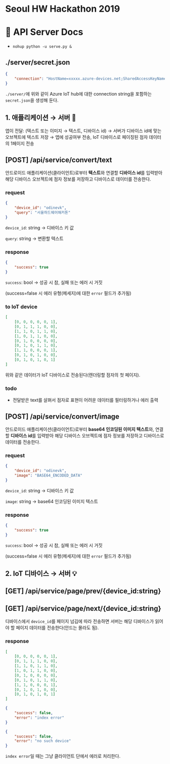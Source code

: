 # Seoul HW Hackathon 2019

# 📌 API Server Docs
- `nohup python -u serve.py &`

<!-- - `azure-iothub-service-client` 패키지 사이즈 때문에 lock이 오래 걸리므로 `pipenv install --skip-lock`를 권장함 -->
<!-- - MacOS에서 `brew install boost-python3` 해야 하더라 -->

## ./server/secret.json
```json
{
    "connection": "HostName=xxxxx.azure-devices.net;SharedAccessKeyName=xxxxx;SharedAccessKey=xxxxx"
}
```

`./server/`에 위와 같이 Azure IoT hub에 대한 connection string을 포함하는 `secret.json`을 생성해 둔다.

## 1. 애플리케이션 → 서버 📱

앱이 전달: (텍스트 또는 이미지 → 텍스트, 디바이스 id) → 서버가 디바이스 id에 맞는 오브젝트에 텍스트 저장 → 앱에 성공여부 전송, IoT 디바이스로 페이징된 점자 데이터의 1페이지 전송

## [POST] /api/service/convert/text

안드로이드 애플리케이션(클라이언트)로부터 **텍스트**와 연결할 **디바이스 id**를 입력받아 해당 디바이스 오브젝트에 점자 정보를 저장하고 디바이스로 데이터를 전송한다.

### request

```json
{
    "device_id": "odinevk",
    "query": "서울하드웨어해커톤"
}
```

`device_id`: string → 디바이스 키 값

`query`: string → 변환할 텍스트

### response

```json
{
    "success": true
}
```

`success`: bool → 성공 시 참, 실패 또는 에러 시 거짓

(success=false 시 에러 유형(메세지)에 대한 `error` 필드가 추가됨)

### to IoT device

```json
[
    [0, 0, 0, 0, 0, 1], 
    [0, 1, 1, 1, 0, 0], 
    [1, 1, 0, 1, 1, 0], 
    [1, 0, 1, 1, 0, 0], 
    [0, 1, 0, 0, 0, 0], 
    [0, 1, 0, 1, 1, 0], 
    [1, 1, 0, 0, 0, 1], 
    [0, 1, 0, 1, 0, 0], 
    [0, 1, 0, 1, 0, 1]
]
```

위와 같은 데이터가 IoT 디바이스로 전송된다(렌더링할 점자의 첫 페이지).

### todo

- 전달받은 text를 살펴서 점자로 표현이 어려운 데이터를 필터링하거나 에러 출력

## [POST] /api/service/convert/image

안드로이드 애플리케이션(클라이언트)로부터 **base64 인코딩된 이미지 텍스트**와, 연결할 **디바이스 id**를 입력받아 해당 디바이스 오브젝트에 점자 정보를 저장하고 디바이스로 데이터를 전송한다.

### request
```json
{
    "device_id": "odinevk",
    "image": "BASE64_ENCODED_DATA"
}
```

`device_id`: string → 디바이스 키 값

`image`: string → base64 인코딩된 이미지 텍스트

### response
```json
{
    "success": true
}
```

`success`: bool → 성공 시 참, 실패 또는 에러 시 거짓

(success=false 시 에러 유형(메세지)에 대한 `error` 필드가 추가됨)

## 2. IoT 디바이스 → 서버 💡

## [GET] /api/service/page/prev/{device_id:string}

## [GET] /api/service/page/next/{device_id:string}

디바이스에서 `device_id`를 페이지 넘김에 따라 전송하면 서버는 해당 디바이스가 읽어야 할 페이지 데이터를 전송한다(안드는 몰라도 됨).

### response

```json
[
    [0, 0, 0, 0, 0, 1], 
    [0, 1, 1, 1, 0, 0], 
    [1, 1, 0, 1, 1, 0], 
    [1, 0, 1, 1, 0, 0], 
    [0, 1, 0, 0, 0, 0], 
    [0, 1, 0, 1, 1, 0], 
    [1, 1, 0, 0, 0, 1], 
    [0, 1, 0, 1, 0, 0], 
    [0, 1, 0, 1, 0, 1]
]
```

```json
{
    "success": false,
    "error": "index error"
}
```

```json
{
    "success": false,
    "error": "no such device"
}
```

`index error`일 때는 그냥 클라이언트 단에서 에러로 처리한다.
